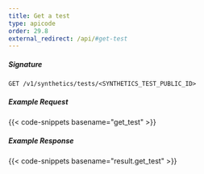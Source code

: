 ```yaml
---
title: Get a test
type: apicode
order: 29.8
external_redirect: /api/#get-test
---
```


##### Signature
`GET /v1/synthetics/tests/<SYNTHETICS_TEST_PUBLIC_ID>`

##### Example Request

{{< code-snippets basename="get_test" >}}

##### Example Response

{{< code-snippets basename="result.get_test" >}}
